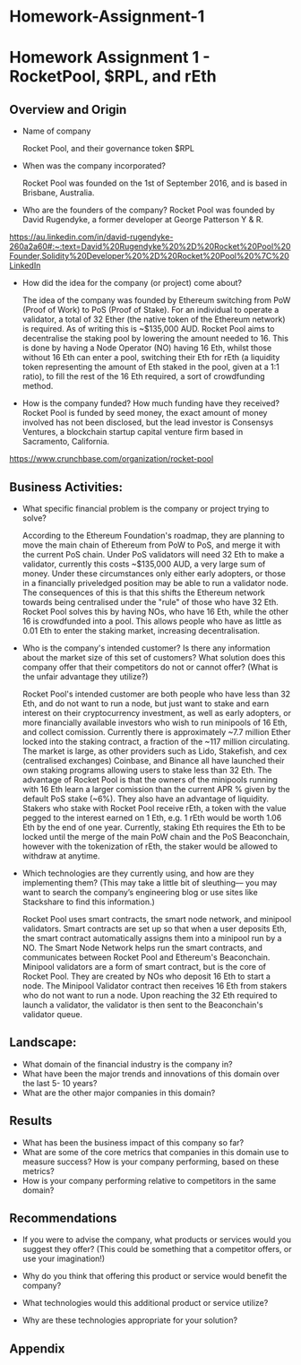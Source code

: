 # Homework-Assignment-1
# Homework Assignment 1 - RocketPool, $RPL, and rEth
## Overview and Origin


* Name of company

  Rocket Pool, and their governance token $RPL
* When was the company incorporated?

  Rocket Pool was founded on the 1st of September 2016, and is based in Brisbane, Australia.
* Who are the founders of the company?
 Rocket Pool was founded by David Rugendyke, a former developer at George Patterson Y & R. 

https://au.linkedin.com/in/david-rugendyke-260a2a60#:~:text=David%20Rugendyke%20%2D%20Rocket%20Pool%20Founder,Solidity%20Developer%20%2D%20Rocket%20Pool%20%7C%20LinkedIn
* How did the idea for the company (or project) come about?

  The idea of the company was founded by Ethereum switching from PoW (Proof of Work) to PoS (Proof of Stake). For an individual to operate a validator, a total of 32 Ether (the native token of the Ethereum network) is required. As of writing this is ~$135,000 AUD. Rocket Pool aims to decentralise the staking pool by lowering the amount needed to 16. This is done by having a Node Operator (NO) having 16 Eth, whilst those without 16 Eth can enter a pool, switching their Eth for rEth (a liquidity token representing the amount of Eth staked in the pool, given at a 1:1 ratio), to fill the rest of the 16 Eth required, a sort of crowdfunding method. 
* How is the company funded? How much funding have they received?
Rocket Pool is funded by seed money, the exact amount of money involved has not been disclosed, but the lead investor is Consensys Ventures, a blockchain startup capital venture firm based in Sacramento, California. 

https://www.crunchbase.com/organization/rocket-pool
## Business Activities:
* What specific financial problem is the company or project trying to solve?

  According to the Ethereum Foundation's roadmap, they are planning to move the main chain of Ethereum from PoW to PoS, and merge it with the current PoS chain. Under PoS validators will need 32 Eth to make a validator, currently this costs ~$135,000 AUD, a very large sum of money. Under these circumstances only either early adopters, or those in a financially priveledged position may be able to run a validator node. The consequences of this is that this shifts the Ethereum network towards being centralised under the "rule" of those who have 32 Eth. Rocket Pool solves this by having NOs, who have 16 Eth, while the other 16 is crowdfunded into a pool. This allows people who have as little as 0.01 Eth to enter the staking market, increasing decentralisation. 
* Who is the company's intended customer? Is there any information about the
market size of this set of customers?
What solution does this company offer that their competitors do not or cannot
offer? (What is the unfair advantage they utilize?)

  Rocket Pool's intended customer are both people who have less than 32 Eth, and do not want to run a node, but just want to stake and earn interest on their cryptocurrency investment, as well as early adopters, or more financially available investors who wish to run minipools of 16 Eth, and collect comission. Currently there is approximately ~7.7 million Ether locked into the staking contract, a fraction of the ~117 million circulating. The market is large, as other providers such as Lido, Stakefish, and cex (centralised exchanges) Coinbase, and Binance all have launched their own staking programs allowing users to stake less than 32 Eth. The advantage of Rocket Pool is that the owners of the minipools running with 16 Eth learn a larger comission than the current APR % given by the default PoS stake (~6%). They also have an advantage of liquidity. Stakers who stake with Rocket Pool receive rEth, a token with the value pegged to the interest earned on 1 Eth, e.g. 1 rEth would be worth 1.06 Eth by the end of one year. Currently, staking Eth requires the Eth to be locked until the merge of the main PoW chain and the PoS Beaconchain, however with the tokenization of rEth, the staker would be allowed to withdraw at anytime. 
* Which technologies are they currently using, and how are they implementing them?
(This may take a little bit of sleuthing–– you may want to search the company’s
engineering blog or use sites like Stackshare to find this information.)

  Rocket Pool uses smart contracts, the smart node network, and minipool validators. Smart contracts are set up so that when a user deposits Eth, the smart contract automatically assigns them into a minipool run by a NO. 
The Smart Node Network helps run the smart contracts, and communicates between Rocket Pool and Ethereum's Beaconchain. 
Minipool validators are a form of smart contract, but is the core of Rocket Pool. They are created by NOs who deposit 16 Eth to start a node. The Minipool Validator contract then receives 16 Eth from stakers who do not want to run a node. Upon reaching the 32 Eth required to launch a validator, the validator is then sent to the Beaconchain's validator queue. 
## Landscape:
* What domain of the financial industry is the company in?
* What have been the major trends and innovations of this domain over the last 5-
10 years?
* What are the other major companies in this domain?
## Results
* What has been the business impact of this company so far?
* What are some of the core metrics that companies in this domain use to measure
success? How is your company performing, based on these metrics?
* How is your company performing relative to competitors in the same domain?
## Recommendations
* If you were to advise the company, what products or services would you suggest
they offer? (This could be something that a competitor offers, or use your
imagination!)
* Why do you think that offering this product or service would benefit the
company?


* What technologies would this additional product or service utilize?
* Why are these technologies appropriate for your solution?

## Appendix

